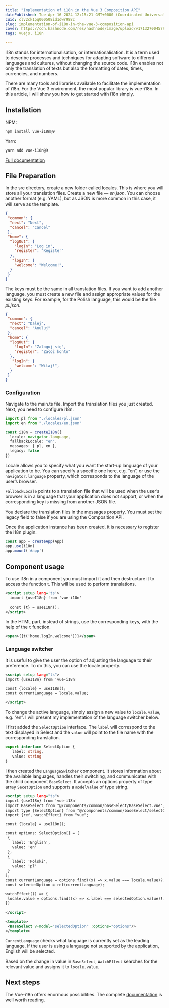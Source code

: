 ```yaml
---
title: "Implementation of i18n in the Vue 3 Composition API"
datePublished: Tue Apr 16 2024 12:15:21 GMT+0000 (Coordinated Universal Time)
cuid: clv2ck1pq000508id1dwr988c
slug: implementation-of-i18n-in-the-vue-3-composition-api
cover: https://cdn.hashnode.com/res/hashnode/image/upload/v1713270045792/d2cce44e-d258-4941-ad1c-1eae78ed182b.png
tags: vuejs, i18n

---
```


i18n stands for internationalisation, or internationalisation. It is a term used to describe processes and techniques for adapting software to different languages and cultures, without changing the source code. i18n enables not only the translation of texts but also the formatting of dates, times, currencies, and numbers.

There are many tools and libraries available to facilitate the implementation of i18n. For the Vue 3 environment, the most popular library is vue-i18n. In this article, I will show you how to get started with i18n simply.

## Installation

NPM:

```bash
npm install vue-i18n@9
```

Yarn:

```bash
yarn add vue-i18n@9
```

[Full documentation](https://vue-i18n.intlify.dev/guide/installation)

## File **Preparation**

In the src directory, create a new folder called locales. This is where you will store all your translation files. Create a new file — *en.json*. You can choose another format (e.g. YAML), but as JSON is more common in this case, it will serve as the template.

```json
{
 "common": {
  "next": "Next",
  "cancel": "Cancel"
 },
 "home": {
  "logOut": {
    "logIn": "Log in",
    "register": "Register"
  },
   "logIn": {
    "welcome": "Welcome!",
  }
 }
}
```

The keys must be the same in all translation files. If you want to add another language, you must create a new file and assign appropriate values for the existing keys. For example, for the Polish language, this would be the file *pl.json*.

```json
{
 "common": {
  "next": "Dalej",
  "cancel": "Anuluj"
 },
 "home": {
  "logOut": {
    "logIn": "Zaloguj się",
    "register": "Załóż konto"
  },
   "logIn": {
    "welcome": "Witaj!",
  }
 }
}
```

### Configuration

Navigate to the main.ts file. Import the translation files you just created. Next, you need to configure i18n.

```typescript
import pl from "./locales/pl.json" 
import en from "./locales/en.json" 

const i18n = createI18n({ 
  locale: navigator.language, 
  fallbackLocale: "en", 
  messages: { pl, en }, 
  legacy: false 
})
```

Locale allows you to specify what you want the start-up language of your application to be. You can specify a specific one here, e.g. “en”, or use the `navigator.language` property, which corresponds to the language of the user’s browser.

`FallbackLocale` points to a translation file that will be used when the user’s browser is in a language that your application does not support, or when the corresponding key is missing from another JSON file.

You declare the translation files in the messages property. You must set the legacy field to false if you are using the Composition API.

Once the application instance has been created, it is necessary to register the i18n plugin.

```typescript
const app = createApp(App) 
app.use(i18n) 
app.mount('#app')
```

## Component usage

To use i18n in a component you must import it and then destructure it to access the function t. This will be used to perform translations.

```xml
<script setup lang='ts'>
  import {useI18n} from 'vue-i18n' 

  const {t} = useI18n();
</script>
```

In the HTML part, instead of strings, use the corresponding keys, with the help of the `t` function.

```xml
<span>{{t('home.logIn.welcome')}}</span>
```

### Language switcher

It is useful to give the user the option of adjusting the language to their preference. To do this, you can use the locale property.

```xml
<script setup lang="ts">
import {useI18n} from 'vue-i18n'

const {locale} = useI18n();
const currentLanguage = locale.value;

</script>
```

To change the active language, simply assign a new value to `locale.value`, e.g. “en”. I will present my implementation of the language switcher below.

I first added the `SelectOption` interface. The `label` will correspond to the text displayed in Select and the `value` will point to the file name with the corresponding translation.

```typescript
export interface SelectOption {
   label: string,
   value: string
}
```

I then created the `LanguageSwitcher` component. It stores information about the available languages, handles their switching, and communicates with the child component `BaseSelect`. It accepts an options property of type array `SecetOption` and supports a `modelValue` of type string.

```xml
<script setup lang="ts">
import {useI18n} from 'vue-i18n'
import BaseSelect from "@/components/common/baseSelect/BaseSelect.vue";
import type {SelectOption} from "@/components/common/baseSelect/selectOption";
import {ref, watchEffect} from "vue";

const {locale} = useI18n();

const options: SelectOption[] = [
 {
   label: 'English',
   value: 'en'
 },
 {
   label: 'Polski',
   value: 'pl'
 }
];
const currentLanguage = options.find((x) => x.value === locale.value)?.label ?? "English";
const selectedOption = ref(currentLanguage);

watchEffect(() => {
 locale.value = options.find((x) => x.label === selectedOption.value)!.value;
})

</script>

<template>
 <BaseSelect v-model="selectedOption" :options="options"/>
</template>
```

`CurrentLanguage` checks what language is currently set as the leading language. If the user is using a language not supported by the application, English will be selected.

Based on the change in value in `BaseSelect`, `WatchEffect` searches for the relevant value and assigns it to `locale.value`.

## Next steps

The Vue-i18n offers enormous possibilities. The complete [documentation](https://vue-i18n.intlify.dev/guide/essentials/syntax) is well worth reading.
